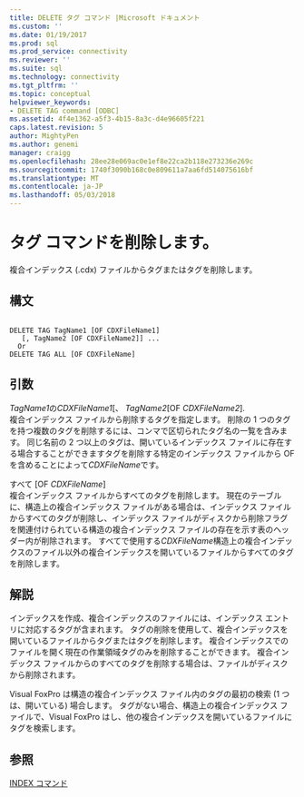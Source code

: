 ```yaml
---
title: DELETE タグ コマンド |Microsoft ドキュメント
ms.custom: ''
ms.date: 01/19/2017
ms.prod: sql
ms.prod_service: connectivity
ms.reviewer: ''
ms.suite: sql
ms.technology: connectivity
ms.tgt_pltfrm: ''
ms.topic: conceptual
helpviewer_keywords:
- DELETE TAG command [ODBC]
ms.assetid: 4f4e1362-a5f3-4b15-8a3c-d4e96605f221
caps.latest.revision: 5
author: MightyPen
ms.author: genemi
manager: craigg
ms.openlocfilehash: 28ee28e069ac0e1ef8e22ca2b118e273236e269c
ms.sourcegitcommit: 1740f3090b168c0e809611a7aa6fd514075616bf
ms.translationtype: MT
ms.contentlocale: ja-JP
ms.lasthandoff: 05/03/2018
---
```

# <a name="delete-tag-command"></a>タグ コマンドを削除します。
複合インデックス (.cdx) ファイルからタグまたはタグを削除します。  
  
## <a name="syntax"></a>構文  
  
```  
  
DELETE TAG TagName1 [OF CDXFileName1]  
   [, TagName2 [OF CDXFileName2]] ...  
  Or   
DELETE TAG ALL [OF CDXFileName]  
```  
  
## <a name="arguments"></a>引数  
 *TagName1*の*CDXFileName1*[、 *TagName2*[OF *CDXFileName2*].  
 複合インデックス ファイルから削除するタグを指定します。 削除の 1 つのタグを持つ複数のタグを削除するには、コンマで区切られたタグ名の一覧を含みます。 同じ名前の 2 つ以上のタグは、開いているインデックス ファイルに存在する場合することができますタグを削除する特定のインデックス ファイルから OF を含めることによって*CDXFileName*です。  
  
 すべて [OF *CDXFileName*]  
 複合インデックス ファイルからすべてのタグを削除します。 現在のテーブルに、構造上の複合インデックス ファイルがある場合は、インデックス ファイルからすべてのタグが削除し、インデックス ファイルがディスクから削除フラグを関連付けられている構造の複合インデックス ファイルの存在を示す表のヘッダー内が削除されます。 すべてで使用する*CDXFileName*構造上の複合インデックスのファイル以外の複合インデックスを開いているファイルからすべてのタグを削除します。  
  
## <a name="remarks"></a>解説  
 インデックスを作成、複合インデックスのファイルには、インデックス エントリに対応するタグが含まれます。 タグの削除を使用して、複合インデックスを開いているファイルからタグまたはタグを削除します。 複合インデックスでのファイルを開く現在の作業領域タグのみを削除することができます。 複合インデックス ファイルからのすべてのタグを削除する場合は、ファイルがディスクから削除されます。  
  
 Visual FoxPro は構造の複合インデックス ファイル内のタグの最初の検索 (1 つは、開いている) 場合します。 タグがない場合、構造上の複合インデックス ファイルで、Visual FoxPro はし、他の複合インデックスを開いているファイルにタグを検索します。  
  
## <a name="see-also"></a>参照  
 [INDEX コマンド](../../odbc/microsoft/index-command.md)

